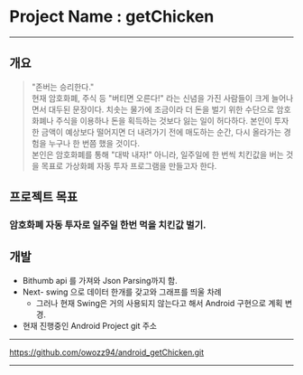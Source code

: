 # Project Name : getChicken
----------
## 개요

> "존버는 승리한다."   
> 현재 암호화폐, 주식 등 "버티면 오른다!" 라는 신념을 가진 사람들이 크게 늘어나면서 대두된 문장이다.
> 치솟는 물가에 조금이라  더 돈을 벌기 위한 수단으로 암호화폐나 주식을 이용하나 돈을 획득하는 것보다 잃는 일이 허다하다.
> 본인이 투자한 금액이 예상보다 떨어지면 더 내려가기 전에 매도하는 순간, 다시 올라가는 경험을 누구나 한 번쯤 했을 것이다.   
> 본인은 암호화폐를 통해 "대박 내자!" 아니라, 일주일에 한 번씩 치킨값을 버는 것을 목표로 가상화폐 자동 투자 프로그램을 만들고자 한다.

## 프로젝트 목표
### 암호화폐 자동 투자로 일주일 한번 먹을 치킨값 벌기.

## 개발
+ Bithumb api 를 가져와 Json Parsing까지 함.
+ Next- swing 으로 데이터 한개를 갖고와 그래프를 띄울 차례
  + 그러나 현재 Swing은 거의 사용되지 않는다고 해서 Android 구현으로 계획 변경.
+ 현재 진행중인 Android Project git 주소
-----------------

  <https://github.com/owozz94/android_getChicken.git>

----------------
